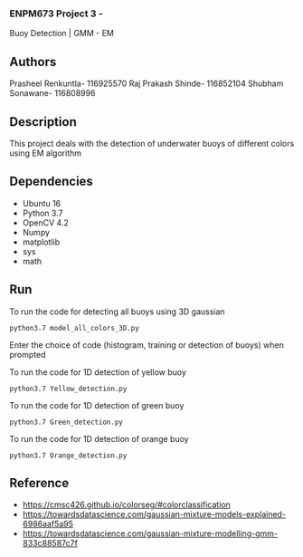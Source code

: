 ### ENPM673 Project 3 -
Buoy Detection | GMM - EM

## Authors
Prasheel Renkuntla- 116925570
Raj Prakash Shinde- 116852104
Shubham Sonawane- 116808996
 
## Description
This project deals with the detection of underwater buoys of different colors using EM algorithm

## Dependencies
* Ubuntu 16
* Python 3.7
* OpenCV 4.2
* Numpy
* matplotlib
* sys
* math


## Run
To run the code for detecting all buoys using 3D gaussian
```
python3.7 model_all_colors_3D.py
```
Enter the choice of code (histogram, training or detection of buoys) when prompted

To run the code for 1D detection of yellow buoy
```
python3.7 Yellow_detection.py
```
To run the code for 1D detection of green buoy
```
python3.7 Green_detection.py
```
To run the code for 1D detection of orange buoy
```
python3.7 Orange_detection.py
```

 
## Reference
* https://cmsc426.github.io/colorseg/#colorclassification
* https://towardsdatascience.com/gaussian-mixture-models-explained-6986aaf5a95
* https://towardsdatascience.com/gaussian-mixture-modelling-gmm-833c88587c7f

